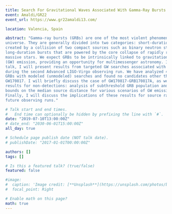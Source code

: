 ```yaml
---
title: Search For Gravitational Waves Associated With Gamma-Ray Bursts During The Second Advanced LIGO-Virgo Observing Run
event: Amaldi/GR22
event_url: https://www.gr22amaldi13.com/

location: Valencia, Spain

abstract: "Gamma-ray bursts (GRBs) are one of the most violent phenomena in the
universe. They are generally divided into two categories: short-duration bursts
created by a collision of two compact sources such as binary neutron stars; and
long-duration bursts that are powered by the core collapse of rapidly rotating
massive stars. We expect GRBs to be intrinsically linked to gravitational-wave
(GW) emission, providing an opportunity for multimessenger astronomy. In this
talk, I will present results from targeted GW searches associated with GRBs
during the second Advanced LIGO-Virgo observing run. We have analyzed 42 (98)
GRBs with modeled (unmodeled) searches and found no candidates other than
GW170817. I will briefly discuss the case of GW170817-GRB170817A, as well as
results for non-detections: analysis of subthreshold GRB population and lower
bounds on the median source distance for various scenarios of GW emission.
Finally, I will discuss the implications of these results for source rates and
future observing runs."

# Talk start and end times.
#   End time can optionally be hidden by prefixing the line with `#`.
date: "2019-07-10T13:00:00Z"
# date_end: "2030-06-01T15:00:00Z"
all_day: true

# Schedule page publish date (NOT talk date).
# publishDate: "2017-01-01T00:00:00Z"

authors: []
tags: []

# Is this a featured talk? (true/false)
featured: false

#image:
#  caption: 'Image credit: [**Unsplash**](https://unsplash.com/photos/bzdhc5b3Bxs)'
#  focal_point: Right

# Enable math on this page?
math: true
---
```

